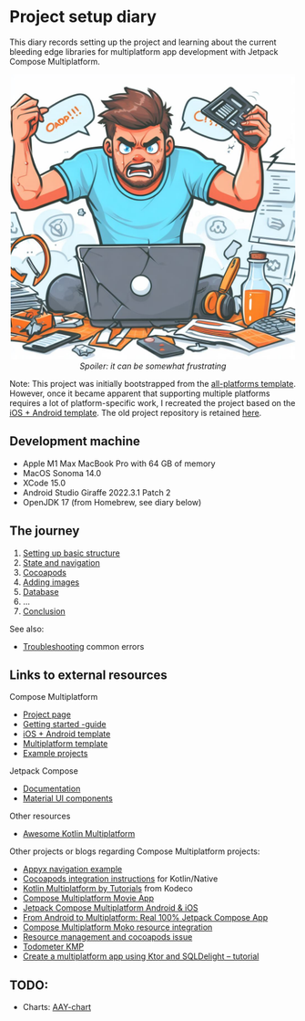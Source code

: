 # Project setup diary

This diary records setting up the project and learning about the
current bleeding edge libraries for multiplatform app development
with Jetpack Compose Multiplatform.

<p align="center" width="100%">
<img src="./frustration.jpeg" alt="Somewhat frustrating" width="500" /><br/>
<i>Spoiler: it can be somewhat frustrating</i>
</p>

Note: This project was initially bootstrapped from the
[all-platforms template](https://github.com/JetBrains/compose-multiplatform-template).
However, once it became apparent that supporting multiple platforms
requires a lot of platform-specific work, I recreated the project based on the
[iOS + Android template](https://github.com/JetBrains/compose-multiplatform-ios-android-template#readme).
The old project repository is retained
[here](https://github.com/thaapasa/beerclock-multiplatform).

## Development machine

- Apple M1 Max MacBook Pro with 64 GB of memory
- MacOS Sonoma 14.0
- XCode 15.0
- Android Studio Giraffe 2022.3.1 Patch 2
- OpenJDK 17 (from Homebrew, see diary below)

## The journey

1. [Setting up basic structure](./Setup.md)
1. [State and navigation](./State%20and%20navigation.md)
1. [Cocoapods](./Cocoapods.md)
1. [Adding images](./Images.md)
1. [Database](./Database.md)
1. ...
1. [Conclusion](./Conclusion.md)

See also:

- [Troubleshooting](./Troubleshooting.md) common errors

## Links to external resources

Compose Multiplatform

- [Project page](https://www.jetbrains.com/lp/compose-multiplatform/)
- [Getting started -guide](https://github.com/JetBrains/compose-multiplatform/#readme)
- [iOS + Android template](https://github.com/JetBrains/compose-multiplatform-ios-android-template#readme)
- [Multiplatform template](https://github.com/JetBrains/compose-multiplatform-template)
- [Example projects](https://github.com/JetBrains/compose-multiplatform/tree/master/examples)

Jetpack Compose

- [Documentation](https://developer.android.com/jetpack/compose)
- [Material UI components](https://developer.android.com/jetpack/compose/components)

Other resources

- [Awesome Kotlin Multiplatform](https://github.com/terrakok/kmp-awesome#-compose-ui)

Other projects or blogs regarding Compose Multiplatform projects:

- [Appyx navigation example](https://github.com/bumble-tech/appyx/tree/2.x/demos/appyx-navigation)
- [Cocoapods integration instructions](https://kotlinlang.org/docs/native-cocoapods.html)
  for Kotlin/Native
- [Kotlin Multiplatform by Tutorials](https://www.kodeco.com/books/kotlin-multiplatform-by-tutorials/v1.0/chapters/2-getting-started)
  from Kodeco
- [Compose Multiplatform Movie App](https://piashcse.medium.com/compose-multiplatform-movie-app-4752cd445e95)
- [Jetpack Compose Multiplatform Android & iOS](https://proandroiddev.com/jetpack-compose-multiplatform-android-ios-4a87ba417caa)
- [From Android to Multiplatform: Real 100% Jetpack Compose App](https://markonovakovic.medium.com/from-android-to-multiplatform-real-100-jetpack-compose-app-part-1-resources-a5db60f1ed73)
- [Compose Multiplatform Moko resource integration](https://medium.com/@boobalaninfo/article-1-compose-multiplatform-moko-resource-integration-dbccbf19aab7)
- [Resource management and cocoapods issue](https://github.com/JetBrains/compose-multiplatform/issues/3553)
- [Todometer KMP](https://github.com/serbelga/Todometer-KMP)
- [Create a multiplatform app using Ktor and SQLDelight – tutorial](https://kotlinlang.org/docs/multiplatform-mobile-ktor-sqldelight.html)

## TODO:

- Charts: [AAY-chart](https://github.com/TheChance101/AAY-chart)
